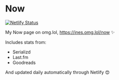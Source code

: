 # Now

[![Netlify Status](https://api.netlify.com/api/v1/badges/c8a9bf8a-35da-427e-be2f-1706b3879c5f/deploy-status)](https://app.netlify.com/sites/now-ines-omg-lol/deploys)

My Now page on omg.lol, https://ines.omg.lol/now ✨

Includes stats from:

- Serializd
- Last.fm
- Goodreads

And updated daily automatically through Netlify 😍
